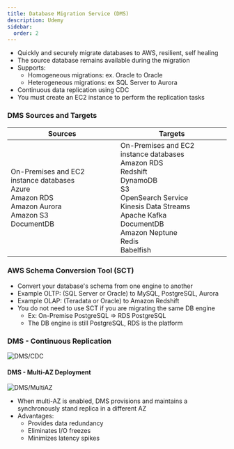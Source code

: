 ```yaml
---
title: Database Migration Service (DMS)
description: Udemy
sidebar:
  order: 2
---
```


- Quickly and securely migrate databases to AWS, resilient, self healing
- The source database remains available during the migration
- Supports:
  - Homogeneous migrations: ex. Oracle to Oracle
  - Heterogeneous migrations: ex SQL Server to Aurora
- Continuous data replication using CDC
- You must create an EC2 instance to perform the replication tasks

### DMS Sources and Targets

| Sources                                                                                                             | Targets                                                                                                                                                                                                                      |
| ------------------------------------------------------------------------------------------------------------------- | ---------------------------------------------------------------------------------------------------------------------------------------------------------------------------------------------------------------------------- |
| On-Premises and EC2 instance databases <br> Azure <br> Amazon RDS <br> Amazon Aurora <br> Amazon S3 <br> DocumentDB | On-Premises and EC2 instance databases <br> Amazon RDS <br> Redshift <br> DynamoDB <br> S3 <br> OpenSearch Service <br> Kinesis Data Streams <br> Apache Kafka <br> DocumentDB <br> Amazon Neptune <br> Redis <br> Babelfish |

### AWS Schema Conversion Tool (SCT)

- Convert your database's schema from one engine to another
- Example OLTP: (SQL Server or Oracle) to MySQL, PostgreSQL, Aurora
- Example OLAP: (Teradata or Oracle) to Amazon Redshift
- You do not need to use SCT if you are migrating the same DB engine
  - Ex: On-Premise PostgreSQL => RDS PostgreSQL
  - The DB engine is still PostgreSQL, RDS is the platform

### DMS - Continuous Replication

![DMS/CDC](/img/udemy/dms-cdc.png)

#### DMS - Multi-AZ Deployment

![DMS/MultiAZ](/img/udemy/dms-multi-az.png)

- When multi-AZ is enabled, DMS provisions and maintains a synchronously stand replica in a different AZ
- Advantages:
  - Provides data redundancy
  - Eliminates I/O freezes
  - Minimizes latency spikes
